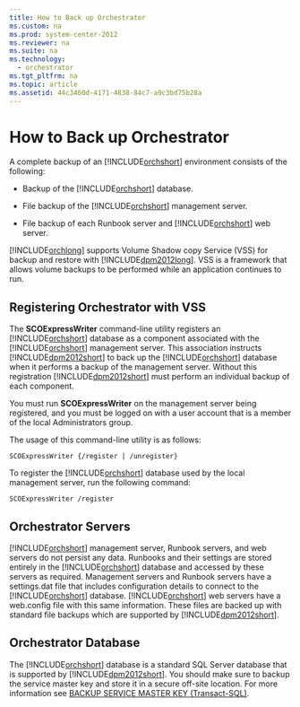```yaml
---
title: How to Back up Orchestrator
ms.custom: na
ms.prod: system-center-2012
ms.reviewer: na
ms.suite: na
ms.technology: 
  - orchestrator
ms.tgt_pltfrm: na
ms.topic: article
ms.assetid: 44c3460d-4171-4838-84c7-a9c3bd75b28a
---
```

# How to Back up Orchestrator
A complete backup of an [!INCLUDE[orchshort](Token/orchshort_md.md)] environment consists of the following:

-   Backup of the [!INCLUDE[orchshort](Token/orchshort_md.md)] database.

-   File backup of the [!INCLUDE[orchshort](Token/orchshort_md.md)] management server.

-   File backup of each Runbook server and [!INCLUDE[orchshort](Token/orchshort_md.md)] web server.

[!INCLUDE[orchlong](Token/orchlong_md.md)] supports Volume Shadow copy Service \(VSS\) for backup and restore with [!INCLUDE[dpm2012long](Token/dpm2012long_md.md)]. VSS is a framework that allows volume backups to be performed while an application continues to run.

## Registering Orchestrator with VSS
The **SCOExpressWriter** command\-line utility registers an [!INCLUDE[orchshort](Token/orchshort_md.md)] database as a component associated with the [!INCLUDE[orchshort](Token/orchshort_md.md)] management server. This association instructs [!INCLUDE[dpm2012short](Token/dpm2012short_md.md)] to back up the [!INCLUDE[orchshort](Token/orchshort_md.md)] database when it performs a backup of the management server. Without this registration [!INCLUDE[dpm2012short](Token/dpm2012short_md.md)] must perform an individual backup of each component.

You must run **SCOExpressWriter** on the management server being registered, and you must be logged on with a user account that is a member of the local Administrators group.

The usage of this command\-line utility is as follows:

`SCOExpressWriter {/register | /unregister}`

To register the [!INCLUDE[orchshort](Token/orchshort_md.md)] database used by the local management server, run the following command:

`SCOExpressWriter /register`

## Orchestrator Servers
[!INCLUDE[orchshort](Token/orchshort_md.md)] management server, Runbook servers, and web servers do not persist any data. Runbooks and their settings are stored entirely in the [!INCLUDE[orchshort](Token/orchshort_md.md)] database and accessed by these servers as required. Management servers and Runbook servers have a settings.dat file that includes configuration details to connect to the [!INCLUDE[orchshort](Token/orchshort_md.md)] database. [!INCLUDE[orchshort](Token/orchshort_md.md)] web servers have a web.config file with this same information. These files are backed up with standard file backups which are supported by [!INCLUDE[dpm2012short](Token/dpm2012short_md.md)].

## Orchestrator Database
The [!INCLUDE[orchshort](Token/orchshort_md.md)] database is a standard SQL Server database that is supported by [!INCLUDE[dpm2012short](Token/dpm2012short_md.md)]. You should make sure to backup the service master key and store it in a secure off\-site location. For more information see [BACKUP SERVICE MASTER KEY \(Transact\-SQL\)](http://go.microsoft.com/fwlink/?LinkID=243093).


